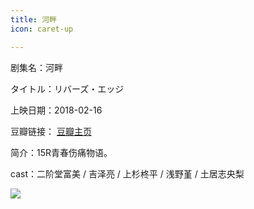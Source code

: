 ```yaml
---
title: 河畔
icon: caret-up

---
```


剧集名：河畔

タイトル：リバーズ・エッジ

上映日期：2018-02-16

豆瓣链接： [豆瓣主页](https://movie.douban.com/subject/26967922/)

简介：15R青春伤痛物语。 ​​​

cast：二阶堂富美 / 吉泽亮 / 上杉柊平 / 浅野堇 / 土居志央梨

![](https://listpic.tsgsanjiao.com/movie/2018/2018hp.jpg)